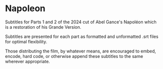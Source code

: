 # Napoleon
Subtitles for Parts 1 and 2 of the 2024 cut of Abel Gance's Napoléon which is a restoration of his Grande Version.

Subtitles are presented for each part as formatted and unformatted .srt files for optimal flexibility.

Those distributing the film, by whatever means, are encouraged to embed, encode, hard code, or otherwise append these subtitles to the same wherever appropriate.

